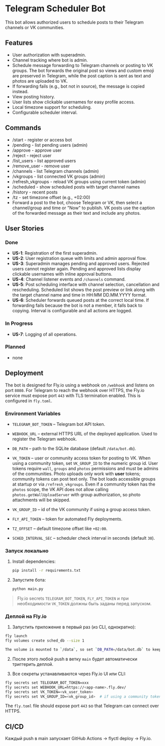 # Telegram Scheduler Bot

This bot allows authorized users to schedule posts to their Telegram channels or VK communities.

## Features
- User authorization with superadmin.
- Channel tracking where bot is admin.
- Schedule message forwarding to Telegram channels or posting to VK groups. The bot forwards the original post so views and custom emoji are preserved in Telegram, while the post caption is sent as text and photos are uploaded to VK.
- If forwarding fails (e.g., bot not in source), the message is copied instead.
- View posting history.
- User lists show clickable usernames for easy profile access.
- Local timezone support for scheduling.
- Configurable scheduler interval.


## Commands
- /start - register or access bot
- /pending - list pending users (admin)
- /approve <id> - approve user
- /reject <id> - reject user
- /list_users - list approved users
- /remove_user <id> - remove user
- /channels - list Telegram channels (admin)
- /vkgroups - list connected VK groups (admin)
- /refresh_vkgroups - reload VK groups using current token (admin)
- /scheduled - show scheduled posts with target channel names
- /history - recent posts
- /tz <offset> - set timezone offset (e.g., +02:00)
- Forward a post to the bot, choose Telegram or VK, then select a channel/group and time or "Now" to publish. VK posts use the caption of the forwarded message as their text and include any photos.

## User Stories

### Done
- **US-1**: Registration of the first superadmin.
- **US-2**: User registration queue with limits and admin approval flow.
- **US-3**: Superadmin manages pending and approved users. Rejected users cannot
  register again. Pending and approved lists display clickable usernames with
  inline approval buttons.
- **US-4**: Channel listener events and `/channels` command.
- **US-5**: Post scheduling interface with channel selection, cancellation and rescheduling. Scheduled list shows the post preview or link along with the target channel name and time in HH:MM DD.MM.YYYY format.
 - **US-6**: Scheduler forwards queued posts at the correct local time. If forwarding fails because the bot is not a member, it falls back to copying. Interval is configurable and all actions are logged.

### In Progress
- **US-7**: Logging of all operations.

### Planned
- none

## Deployment
The bot is designed for Fly.io using a webhook on `/webhook` and listens on port `8080`.
For Telegram to reach the webhook over HTTPS, the Fly.io service must expose port `443` with TLS termination enabled. This is configured in `fly.toml`.

### Environment Variables
- `TELEGRAM_BOT_TOKEN` – Telegram bot API token.

- `WEBHOOK_URL` – external HTTPS URL of the deployed application. Used to register the Telegram webhook.

- `DB_PATH` – path to the SQLite database (default `/data/bot.db`).
- `VK_TOKEN` – user or community access token for posting to VK. When using a community token, set `VK_GROUP_ID` to the numeric group id. User tokens require `wall`, `groups` and `photos` permissions and must be admins of the communities. Photo uploads only work with **user** tokens; community tokens can post text only. The bot loads accessible groups at startup or via `/refresh_vkgroups`.
  Even if a community token has the `photos` scope, the VK API does not allow calling `photos.getWallUploadServer` with group authorization, so photo attachments will be skipped.
- `VK_GROUP_ID` – id of the VK community if using a group access token.
- `FLY_API_TOKEN` – token for automated Fly deployments.
- `TZ_OFFSET` – default timezone offset like `+02:00`.
- `SCHED_INTERVAL_SEC` – scheduler check interval in seconds (default `30`).

### Запуск локально
1. Install dependencies:
   ```bash
   pip install -r requirements.txt
   ```
2. Запустите бота:
   ```bash
   python main.py
   ```

> Fly.io secrets `TELEGRAM_BOT_TOKEN`, `FLY_API_TOKEN` и при необходимости `VK_TOKEN` должны быть заданы перед запуском.


### Деплой на Fly.io

1. Запустить приложение в первый раз (из CLI, однократно):

```bash
fly launch
fly volumes create sched_db --size 1

The volume is mounted to `/data`, so set `DB_PATH=/data/bot.db` to keep data between deployments.


```

2. После этого любой push в ветку `main` будет автоматически триггерить деплой.

3. Все секреты устанавливаются через Fly.io UI или CLI:

```bash
fly secrets set TELEGRAM_BOT_TOKEN=xxx
fly secrets set WEBHOOK_URL=https://<app-name>.fly.dev/
fly secrets set VK_TOKEN=<vk_user_token>
fly secrets set VK_GROUP_ID=<vk_group_id>  # if using a community token
```

The `fly.toml` file should expose port `443` so that Telegram can connect over HTTPS.

## CI/CD
Каждый push в main запускает GitHub Actions → flyctl deploy → Fly.io.

